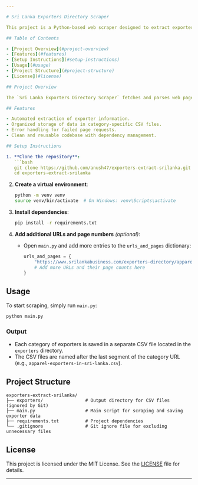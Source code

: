 ```yaml
---

# Sri Lanka Exporters Directory Scraper

This project is a Python-based web scraper designed to extract exporter information from the [Sri Lanka Business Exporters Directory](https://www.srilankabusiness.com/exporters-directory/). The scraped data is saved in CSV format, organized by the type of exporters.

## Table of Contents

- [Project Overview](#project-overview)
- [Features](#features)
- [Setup Instructions](#setup-instructions)
- [Usage](#usage)
- [Project Structure](#project-structure)
- [License](#license)

## Project Overview

The `Sri Lanka Exporters Directory Scraper` fetches and parses web pages from the Exporters Directory, collecting exporter names across multiple pages. The exporter names are saved in separate CSV files, based on their directory categories. The script is modular, allowing additional URLs and page numbers to be easily added to the scraping pipeline.

## Features

- Automated extraction of exporter information.
- Organized storage of data in category-specific CSV files.
- Error handling for failed page requests.
- Clean and reusable codebase with dependency management.

## Setup Instructions

1. **Clone the repository**:
   ```bash
   git clone https://github.com/anush47/exporters-extract-srilanka.git
   cd exporters-extract-srilanka
   ```

2. **Create a virtual environment**:
   ```bash
   python -m venv venv
   source venv/bin/activate  # On Windows: venv\Scripts\activate
   ```

3. **Install dependencies**:
   ```bash
   pip install -r requirements.txt
   ```

4. **Add additional URLs and page numbers** *(optional)*:
   - Open `main.py` and add more entries to the `urls_and_pages` dictionary:
     ```python
     urls_and_pages = {
         "https://www.srilankabusiness.com/exporters-directory/apparel-exporters-in-sri-lanka": 14,
         # Add more URLs and their page counts here
     }
     ```

## Usage

To start scraping, simply run `main.py`:
```bash
python main.py
```

### Output
- Each category of exporters is saved in a separate CSV file located in the `exporters` directory.
- The CSV files are named after the last segment of the category URL (e.g., `apparel-exporters-in-sri-lanka.csv`).

## Project Structure

```plaintext
exporters-extract-srilanka/
├── exporters/                # Output directory for CSV files (ignored by Git)
├── main.py                   # Main script for scraping and saving exporter data
├── requirements.txt          # Project dependencies
└── .gitignore                # Git ignore file for excluding unnecessary files
```

## License

This project is licensed under the MIT License. See the [LICENSE](LICENSE) file for details.

---
```

